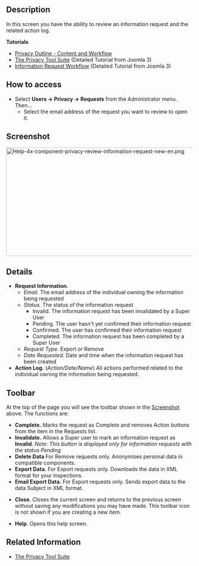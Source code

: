 <!-- Help4.x:Privacy:_Review_Information_Request -->

## Description

In this screen you have the ability to review an information request and
the related action log.

**Tutorials**

- [Privacy Outline - Content and
  Workflow](https://docs.joomla.org/Help4.x:Components_Privacy_Outline/en "Help4.x:Components Privacy Outline/en")
- [The Privacy Tool
  Suite](https://docs.joomla.org/J3.x:Privacy/en "J3.x:Privacy/en")
  (Detailed Tutorial from Joomla 3)
- [Information Request
  Workflow](https://docs.joomla.org/J3.x:Information_Request_Workflow_in_Privacy_Component/en "J3.x:Information Request Workflow in Privacy Component/en")
  (Detailed Tutorial from Joomla 3)

## How to access

- Select **Users **→** Privacy **→** Requests** from the Administrator
  menu. Then...
  - Select the email address of the request you want to review to open
    it.

## Screenshot

<img
src="https://docs.joomla.org/images/e/ea/Help-4x-component-privacy-review-information-request-new-en.png"
decoding="async" data-file-width="800" data-file-height="293"
width="800" height="293"
alt="Help-4x-component-privacy-review-information-request-new-en.png" />

## Details

- **Request Information.**
  - *Email.* The email address of the individual owning the information
    being requested
  - *Status.* The status of the information request
    - Invalid. The information request has been invalidated by a Super
      User
    - Pending. The user hasn't yet confirmed their information request
    - Confirmed. The user has confirmed their information request
    - Completed. The information request has been completed by a Super
      User
  - *Request Type.* Export or Remove
  - *Date Requested.* Date and time when the information request has
    been created
- **Action Log.** (*Action/Date/Name*) All actions performed related to
  the individual owning the information being requested.

## Toolbar

At the top of the page you will see the toolbar shown in the
[Screenshot](#Screenshot) above. The functions are:

- **Complete.** Marks the request as Complete and removes Action buttons
  from the item in the Requests list.
- **Invalidate.** Allows a Super user to mark an information request as
  **Invalid**. *Note: This button is displayed only for information
  requests with the status Pending*
- **Delete Data** For Remove requests only. Anonymises personal data in
  compatible components.
- **Export Data.** For Export requests only. Downloads the data in XML
  format for your inspections.
- **Email Export Data.** For Export requests only. Sends export data to
  the data Subject in XML format.

<!-- -->

- **Close**. Closes the current screen and returns to the previous
  screen without saving any modifications you may have made. This
  toolbar icon is not shown if you are creating a new item.

<!-- -->

- **Help**. Opens this help screen.

## Related Information

- [The Privacy Tool
  Suite](https://docs.joomla.org/J3.x:Privacy/en "J3.x:Privacy/en")
